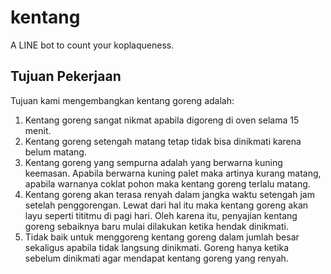 # kentang
A LINE bot to count your koplaqueness.

## Tujuan Pekerjaan 
Tujuan kami mengembangkan kentang goreng adalah:
1. Kentang goreng sangat nikmat apabila digoreng di oven selama 15 menit.
2. Kentang goreng setengah matang tetap tidak bisa dinikmati karena belum matang.
3. Kentang goreng yang sempurna adalah yang berwarna kuning keemasan. Apabila berwarna kuning palet maka artinya kurang matang, apabila warnanya coklat pohon maka kentang goreng terlalu matang.
4. Kentang goreng akan terasa renyah dalam jangka waktu setengah jam setelah penggorengan. Lewat dari hal itu maka kentang goreng akan layu seperti tititmu di pagi hari. Oleh karena itu, penyajian kentang goreng sebaiknya baru mulai dilakukan ketika hendak dinikmati.
5. Tidak baik untuk menggoreng kentang goreng dalam jumlah besar sekaligus apabila tidak langsung dinikmati. Goreng hanya ketika sebelum dinikmati agar mendapat kentang goreng yang renyah.
